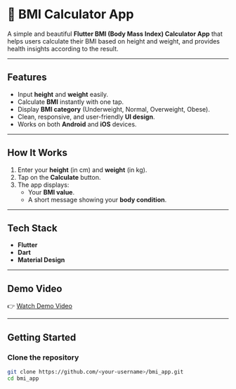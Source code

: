 # 🧮 BMI Calculator App

A simple and beautiful **Flutter BMI (Body Mass Index) Calculator App** that helps users calculate their BMI based on height and weight, and provides health insights according to the result.

---

##  Features

- Input **height** and **weight** easily.  
- Calculate **BMI** instantly with one tap.  
- Display **BMI category** (Underweight, Normal, Overweight, Obese).  
- Clean, responsive, and user-friendly **UI design**.  
- Works on both **Android** and **iOS** devices.

---

##  How It Works

1. Enter your **height** (in cm) and **weight** (in kg).  
2. Tap on the **Calculate** button.  
3. The app displays:
   - Your **BMI value**.
   - A short message showing your **body condition**.

---

##  Tech Stack

- **Flutter**   
- **Dart**  
- **Material Design**

---


##  Demo Video

👉 [Watch Demo Video](https://drive.google.com/your-demo-link)

---

##  Getting Started

###  Clone the repository
```bash
git clone https://github.com/<your-username>/bmi_app.git
cd bmi_app
